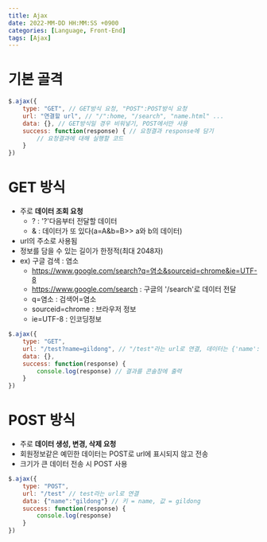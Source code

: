 ```yaml
---
title: Ajax
date: 2022-MM-DD HH:MM:SS +0900
categories: [Language, Front-End]
tags: [Ajax]
---
```


# 기본 골격

```javascript
$.ajax({
    type: "GET", // GET방식 요청, "POST":POST방식 요청
    url: "연결할 url", // "/":home, "/search", "name.html" ...
    data: {}, // GET방식일 경우 비워넣기, POST에서만 사용
    success: function(response) { // 요청결과 response에 담기
        // 요청결과에 대해 실행할 코드
    }
})
```

# GET 방식

- 주로 **데이터 조회 요청**
  - ? : '?'다음부터 전달할 데이터
  - & : 데이터가 또 있다(a=A&b=B\>> a와 b의 데이터)
- url의 주소로 사용됨
- 정보를 담을 수 있는 길이가 한정적(최대 2048자)
- ex) 구글 검색 : 염소
  - https://www.google.com/search?q=염소&sourceid=chrome&ie=UTF-8
  - https://www.google.com/search : 구글의 '\/search'로 데이터 전달
  - q=염소 : 검색어=염소
  - sourceid=chrome : 브라우저 정보
  - ie=UTF-8 : 인코딩정보<br>

```javascript
$.ajax({
    type: "GET",
    url: "/test?name=gildong", // "/test"라는 url로 연결, 데이터는 {'name':'gildong'}
    data: {},
    success: function(response) {
        console.log(response) // 결과를 콘솔창에 출력
    }
})
```

# POST 방식

- 주로 **데이터 생성, 변경, 삭제 요청**
- 회원정보같은 예민한 데이터는 POST로 url에 표시되지 않고 전송
- 크기가 큰 데이터 전송 시 POST 사용<br>

```javascript
$.ajax({
    type: "POST",
    url: "/test" // test라는 url로 연결
    data: {"name":"gildong"} // 키 = name, 값 = gildong
    success: function(response) {
        console.log(response)
    }
})
```